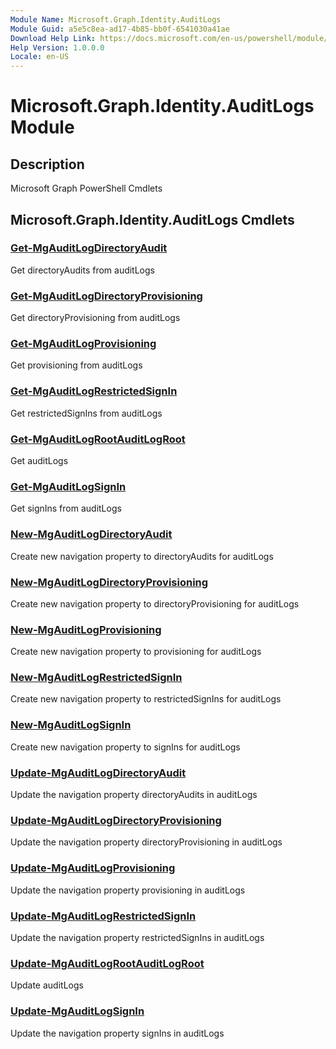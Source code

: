 ```yaml
---
Module Name: Microsoft.Graph.Identity.AuditLogs
Module Guid: a5e5c8ea-ad17-4b85-bb0f-6541030a41ae
Download Help Link: https://docs.microsoft.com/en-us/powershell/module/microsoft.graph.identity.auditlogs
Help Version: 1.0.0.0
Locale: en-US
---
```


# Microsoft.Graph.Identity.AuditLogs Module
## Description
Microsoft Graph PowerShell Cmdlets

## Microsoft.Graph.Identity.AuditLogs Cmdlets
### [Get-MgAuditLogDirectoryAudit](Get-MgAuditLogDirectoryAudit.md)
Get directoryAudits from auditLogs

### [Get-MgAuditLogDirectoryProvisioning](Get-MgAuditLogDirectoryProvisioning.md)
Get directoryProvisioning from auditLogs

### [Get-MgAuditLogProvisioning](Get-MgAuditLogProvisioning.md)
Get provisioning from auditLogs

### [Get-MgAuditLogRestrictedSignIn](Get-MgAuditLogRestrictedSignIn.md)
Get restrictedSignIns from auditLogs

### [Get-MgAuditLogRootAuditLogRoot](Get-MgAuditLogRootAuditLogRoot.md)
Get auditLogs

### [Get-MgAuditLogSignIn](Get-MgAuditLogSignIn.md)
Get signIns from auditLogs

### [New-MgAuditLogDirectoryAudit](New-MgAuditLogDirectoryAudit.md)
Create new navigation property to directoryAudits for auditLogs

### [New-MgAuditLogDirectoryProvisioning](New-MgAuditLogDirectoryProvisioning.md)
Create new navigation property to directoryProvisioning for auditLogs

### [New-MgAuditLogProvisioning](New-MgAuditLogProvisioning.md)
Create new navigation property to provisioning for auditLogs

### [New-MgAuditLogRestrictedSignIn](New-MgAuditLogRestrictedSignIn.md)
Create new navigation property to restrictedSignIns for auditLogs

### [New-MgAuditLogSignIn](New-MgAuditLogSignIn.md)
Create new navigation property to signIns for auditLogs

### [Update-MgAuditLogDirectoryAudit](Update-MgAuditLogDirectoryAudit.md)
Update the navigation property directoryAudits in auditLogs

### [Update-MgAuditLogDirectoryProvisioning](Update-MgAuditLogDirectoryProvisioning.md)
Update the navigation property directoryProvisioning in auditLogs

### [Update-MgAuditLogProvisioning](Update-MgAuditLogProvisioning.md)
Update the navigation property provisioning in auditLogs

### [Update-MgAuditLogRestrictedSignIn](Update-MgAuditLogRestrictedSignIn.md)
Update the navigation property restrictedSignIns in auditLogs

### [Update-MgAuditLogRootAuditLogRoot](Update-MgAuditLogRootAuditLogRoot.md)
Update auditLogs

### [Update-MgAuditLogSignIn](Update-MgAuditLogSignIn.md)
Update the navigation property signIns in auditLogs

